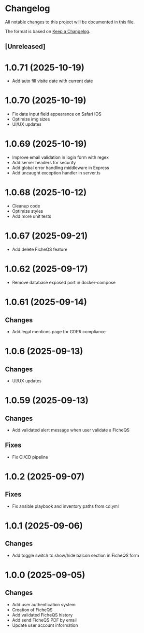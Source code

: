 # Changelog

All notable changes to this project will be documented in this file.

The format is based on [Keep a Changelog](https://keepachangelog.com/en/1.0.0/).

## [Unreleased]

# 1.0.71 (2025-10-19)

-   Add auto fill visite date with current date

# 1.0.70 (2025-10-19)

-   Fix date input field appearance on Safari IOS
-   Optimize img sizes
-   UI/UX updates

# 1.0.69 (2025-10-19)

-   Improve email validation in login form with regex
-   Add server headers for security
-   Add global error handling middleware in Express
-   Add uncaught exception handler in server.ts

# 1.0.68 (2025-10-12)

-   Cleanup code
-   Optimize styles
-   Add more unit tests

# 1.0.67 (2025-09-21)

-   Add delete FicheQS feature

# 1.0.62 (2025-09-17)

-   Remove database exposed port in docker-compose

# 1.0.61 (2025-09-14)

## Changes

-   Add legal mentions page for GDPR compliance

# 1.0.6 (2025-09-13)

## Changes

-   UI/UX updates

# 1.0.59 (2025-09-13)

## Changes

-   Add validated alert message when user validate a FicheQS

## Fixes

-   Fix CI/CD pipeline

# 1.0.2 (2025-09-07)

## Fixes

-   Fix ansible playbook and inventory paths from cd.yml

# 1.0.1 (2025-09-06)

## Changes

-   Add toggle switch to show/hide balcon section in FicheQS form

# 1.0.0 (2025-09-05)

## Changes

-   Add user authentication system
-   Creation of FicheQS
-   Add validated FicheQS history
-   Add send FicheQS PDF by email
-   Update user account information
